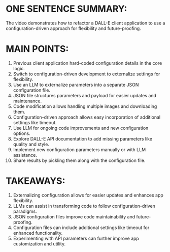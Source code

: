 # ONE SENTENCE SUMMARY:

The video demonstrates how to refactor a DALL-E client application to use a configuration-driven approach for flexibility and future-proofing.

# MAIN POINTS:

1. Previous client application hard-coded configuration details in the core logic.
2. Switch to configuration-driven development to externalize settings for flexibility.
3. Use an LLM to externalize parameters into a separate JSON configuration file.
4. JSON file structures parameters and payload for easier updates and maintenance.
5. Code modification allows handling multiple images and downloading them.
6. Configuration-driven approach allows easy incorporation of additional settings like timeout.
7. Use LLM for ongoing code improvements and new configuration options.
8. Explore DALL-E API documentation to add missing parameters like quality and style.
9. Implement new configuration parameters manually or with LLM assistance.
10. Share results by pickling them along with the configuration file.

# TAKEAWAYS:

1. Externalizing configuration allows for easier updates and enhances app flexibility.
2. LLMs can assist in transforming code to follow configuration-driven paradigms.
3. JSON configuration files improve code maintainability and future-proofing.
4. Configuration files can include additional settings like timeout for enhanced functionality.
5. Experimenting with API parameters can further improve app customization and utility.
